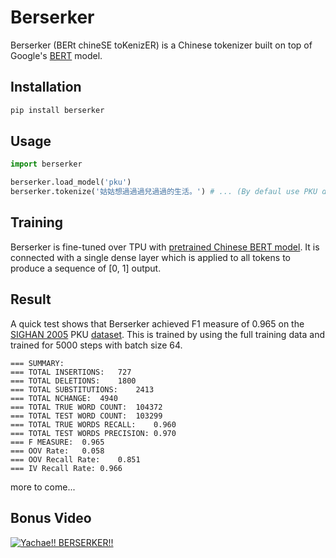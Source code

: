 # Berserker
Berserker (BERt chineSE toKenizER) is a Chinese tokenizer built on top of Google's [BERT](https://github.com/google-research/bert) model.

## Installation
```python
pip install berserker
```

## Usage
```python
import berserker

berserker.load_model('pku')
berserker.tokenize('姑姑想過過過兒過過的生活。') # ... (By defaul use PKU dataset trained tokenizer)
```

## Training
Berserker is fine-tuned over TPU with [pretrained Chinese BERT model](https://storage.googleapis.com/bert_models/2018_11_03/chinese_L-12_H-768_A-12.zip). It is connected with a single dense layer which is applied to all tokens to produce a sequence of [0, 1] output.

## Result
A quick test shows that Berserker achieved F1 measure of 0.965 on the [SIGHAN 2005](http://sighan.cs.uchicago.edu/bakeoff2005/) PKU [dataset](http://sighan.cs.uchicago.edu/bakeoff2005/data/icwb2-data.zip). This is trained by using the full training data and trained for 5000 steps with batch size 64.

```
=== SUMMARY:
=== TOTAL INSERTIONS:	727
=== TOTAL DELETIONS:	1800
=== TOTAL SUBSTITUTIONS:	2413
=== TOTAL NCHANGE:	4940
=== TOTAL TRUE WORD COUNT:	104372
=== TOTAL TEST WORD COUNT:	103299
=== TOTAL TRUE WORDS RECALL:	0.960
=== TOTAL TEST WORDS PRECISION:	0.970
=== F MEASURE:	0.965
=== OOV Rate:	0.058
=== OOV Recall Rate:	0.851
=== IV Recall Rate:	0.966
```

more to come...

## Bonus Video
[<img src="https://img.youtube.com/vi/H_xmyvABZnE/maxres1.jpg" alt="Yachae!! BERSERKER!!"/>](https://www.youtube.com/watch?v=H_xmyvABZnE)
